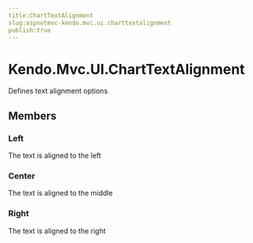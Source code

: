 ```yaml
---
title:ChartTextAlignment
slug:aspnetmvc-kendo.mvc.ui.charttextalignment
publish:true
---
```


# Kendo.Mvc.UI.ChartTextAlignment

Defines text alignment options

## Members

### Left
The text is aligned to the left

### Center
The text is aligned to the middle

### Right
The text is aligned to the right